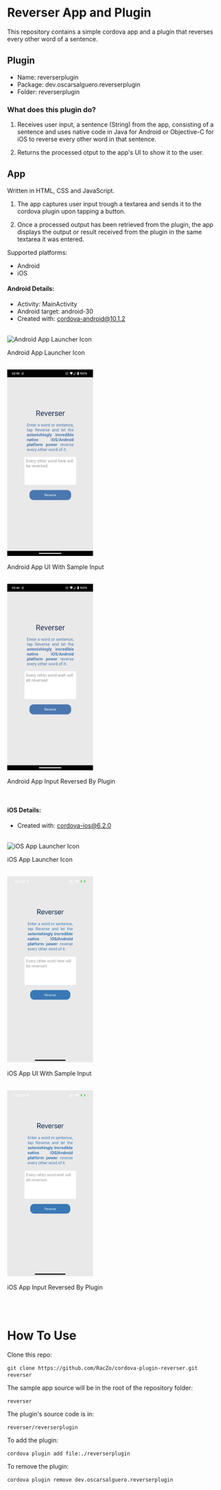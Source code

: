 # Reverser App and Plugin

This repository contains a simple cordova app and a plugin that reverses every other word of a sentence.


## Plugin

- Name: reverserplugin 
- Package: dev.oscarsalguero.reverserplugin 
- Folder: reverserplugin 

### What does this plugin do?

1. Receives user input, a sentence (String) from the app, consisting of a sentence and uses native code in Java for Android or Objective-C for iOS to reverse every other word in that sentence.

2. Returns the processed otput to the app's UI to show it to the user.


## App

Written in HTML, CSS and JavaScript.

1. The app captures user input trough a textarea and sends it to the cordova plugin upon tapping a button.

2. Once a processed output has been retrieved from the plugin, the app displays the output or result received from the plugin in the same textarea it was entered.

Supported platforms:

- Android
- iOS


#### Android Details:

- Activity: MainActivity
- Android target: android-30
- Created with: cordova-android@10.1.2

<br>

<img alt="Android App Launcher Icon" src="screenshots/reverser-android-icon.png" width="200" />

Android App Launcher Icon

<br>

<img alt="Android App UI With Sample Input" src="screenshots/reverser-android-index.png" width="200" />

Android App UI With Sample Input

<br>

<img alt="Android App Input Reversed By Plugin" src="screenshots/reverser-android-index-reversed.png" width="200" />

Android App Input Reversed By Plugin

<br>

#### iOS Details:

- Created with: cordova-ios@6.2.0

<br>

<img alt="iOS App Launcher Icon" src="screenshots/reverser-ios-icon.png" width="200" />

iOS App Launcher Icon

<br>

<img alt="iOS App UI With Sample Input" src="screenshots/reverser-ios-index.png" width="200" />

iOS App UI With Sample Input

<br>

<img alt="iOS App Input Reversed By Plugin" src="screenshots/reverser-ios-index-reversed.png" width="200" />

iOS App Input Reversed By Plugin

<br>
<br>


# How To Use

Clone this repo:

```
git clone https://github.com/RacZo/cordova-plugin-reverser.git reverser
```

The sample app source will be in the root of the repository folder: 

```
reverser
```

The plugin's source code is in: 

```
reverser/reverserplugin
```



To add the plugin:

```
cordova plugin add file:./reverserplugin
```

To remove the plugin:

```
cordova plugin remove dev.oscarsalguero.reverserplugin
```

